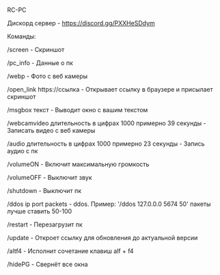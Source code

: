 
RC-PC

Дискорд сервер - https://discord.gg/PXXHeSDdym

Команды: 

/screen - Скриншот

/pc_info - Данные о пк

/webp - Фото с веб камеры

/open_link https://ссылка - Открывает ссылку в браузере и присылает скриншот

/msgbox текст - Выводит окно с вашим текстом

/webcamvideo длительность в цифрах 1000 примерно 39 секунды - Записать видео с веб камеры

/audio длительность в цифрах 1000 примерно 23 секунды - Запись аудио с пк

/volumeON - Включит максимальную громкость

/volumeOFF - Выключит звук

/shutdown - Выключит пк

/ddos ip port packets - ddos. Пример: '/ddos 127.0.0.0 5674 50' пакеты лучше ставить 50-100

/restart - Перезагрузит пк

/update - Откроет ссылку для обновления до актуальной версии

/altf4 - Исполнит сочетание клавиш alf + f4

/hidePG - Свернёт все окна

